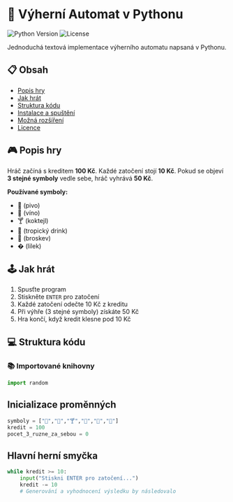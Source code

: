 # 🎰 Výherní Automat v Pythonu

![Python Version](https://img.shields.io/badge/python-3.x-blue)
![License](https://img.shields.io/badge/license-MIT-green)

Jednoduchá textová implementace výherního automatu napsaná v Pythonu.

## 📋 Obsah
- [Popis hry](#-popis-hry)
- [Jak hrát](#-jak-hrát)
- [Struktura kódu](#-struktura-kódu)
- [Instalace a spuštění](#-instalace-a-spuštění)
- [Možná rozšíření](#-možná-rozšíření)
- [Licence](#-licence)

## 🎮 Popis hry
Hráč začíná s kreditem **100 Kč**. Každé zatočení stojí **10 Kč**. Pokud se objeví **3 stejné symboly** vedle sebe, hráč vyhrává **50 Kč**.

**Používané symboly:**
- 🍺 (pivo)
- 🍷 (víno)
- 🍸 (koktejl)
- 🍹 (tropický drink)
- 🍑 (broskev)
- � (lilek)

## 🕹️ Jak hrát
1. Spusťte program
2. Stiskněte `ENTER` pro zatočení
3. Každé zatočení odečte 10 Kč z kreditu
4. Při výhře (3 stejné symboly) získáte 50 Kč
5. Hra končí, když kredit klesne pod 10 Kč

## 💻 Struktura kódu

### 📚 Importované knihovny
```python
import random
```
## Inicializace proměnných
```python
symboly = ["🍺","🍷","🍸","🍹","🍑","🍆"]
kredit = 100
pocet_3_ruzne_za_sebou = 0
```

## Hlavní herní smyčka
```python
while kredit >= 10:
    input("Stiskni ENTER pro zatočení...")
    kredit -= 10
    # Generování a vyhodnocení výsledku by následovalo
```

